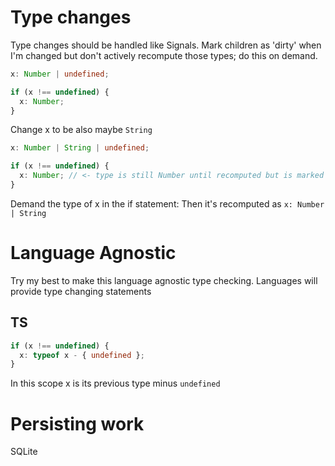 # Type changes

Type changes should be handled like Signals. Mark children as 'dirty' when I'm changed but don't actively recompute those types; do this on demand.

```ts
x: Number | undefined;

if (x !== undefined) {
  x: Number;
}
```

Change x to be also maybe `String`

```ts
x: Number | String | undefined;

if (x !== undefined) {
  x: Number; // <- type is still Number until recomputed but is marked as dirty
}
```

Demand the type of x in the if statement:
Then it's recomputed as `x: Number | String`

# Language Agnostic

Try my best to make this language agnostic type checking. Languages will provide type changing statements

## TS

```ts
if (x !== undefined) {
  x: typeof x - { undefined };
}
```

In this scope x is its previous type minus `undefined`

# Persisting work

SQLite
